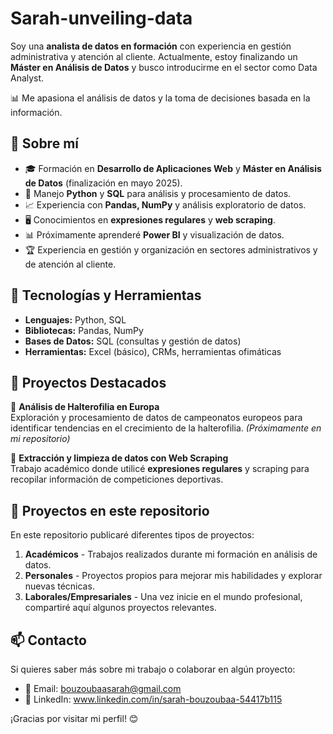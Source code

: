 # Sarah-unveiling-data

Soy una **analista de datos en formación** con experiencia en gestión administrativa y atención al cliente. Actualmente, estoy finalizando un **Máster en Análisis de Datos** y busco introducirme en el sector como Data Analyst. 

📊 Me apasiona el análisis de datos y la toma de decisiones basada en la información.

## 🔹 Sobre mí
- 🎓 Formación en **Desarrollo de Aplicaciones Web** y **Máster en Análisis de Datos** (finalización en mayo 2025).
- 🐍 Manejo **Python** y **SQL** para análisis y procesamiento de datos.
- 📈 Experiencia con **Pandas, NumPy** y análisis exploratorio de datos.
- 🖥️ Conocimientos en **expresiones regulares** y **web scraping**.
- 📊 Próximamente aprenderé **Power BI** y visualización de datos.
- 🏆 Experiencia en gestión y organización en sectores administrativos y de atención al cliente.

## 🚀 Tecnologías y Herramientas
- **Lenguajes:** Python, SQL
- **Bibliotecas:** Pandas, NumPy
- **Bases de Datos:** SQL (consultas y gestión de datos)
- **Herramientas:** Excel (básico), CRMs, herramientas ofimáticas

## 📌 Proyectos Destacados
🔹 **Análisis de Halterofilia en Europa**  
Exploración y procesamiento de datos de campeonatos europeos para identificar tendencias en el crecimiento de la halterofilia. *(Próximamente en mi repositorio)*

🔹 **Extracción y limpieza de datos con Web Scraping**  
Trabajo académico donde utilicé **expresiones regulares** y scraping para recopilar información de competiciones deportivas.

## 📂 Proyectos en este repositorio
En este repositorio publicaré diferentes tipos de proyectos:

1. **Académicos** - Trabajos realizados durante mi formación en análisis de datos.
2. **Personales** - Proyectos propios para mejorar mis habilidades y explorar nuevas técnicas.
3. **Laborales/Empresariales** - Una vez inicie en el mundo profesional, compartiré aquí algunos proyectos relevantes.

## 📫 Contacto
Si quieres saber más sobre mi trabajo o colaborar en algún proyecto:
- 📧 Email: bouzoubaasarah@gmail.com
- 💼 LinkedIn: www.linkedin.com/in/sarah-bouzoubaa-54417b115

¡Gracias por visitar mi perfil! 😊
